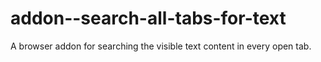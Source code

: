 # addon--search-all-tabs-for-text
A browser addon for searching the visible text content in every open tab.
